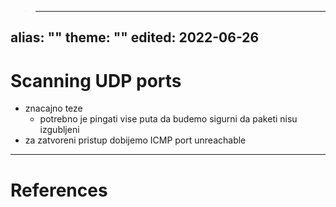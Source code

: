 >---
alias: ""
theme: ""
edited: 2022-06-26
---
# Scanning UDP ports
- znacajno teze
	- potrebno je pingati vise puta da budemo sigurni da paketi nisu izgubljeni
- za zatvoreni pristup dobijemo ICMP port unreachable
---
# References